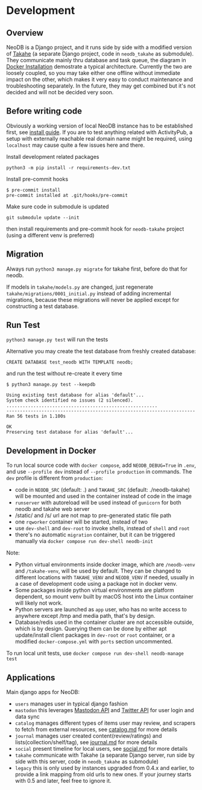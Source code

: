 Development
===========

Overview
--------
NeoDB is a Django project, and it runs side by side with a modified version of [Takahe](https://github.com/jointakahe/takahe) (a separate Django project, code in `neodb_takahe` as submodule). They communicate mainly thru database and task queue, the diagram in [Docker Installation](install-docker.md) demostrate a typical architecture. Currently the two are loosely coupled, so you may take either one offline without immediate impact on the other, which makes it very easy to conduct maintenance and troubleshooting separately. In the future, they may get combined but it's not decided and will not be decided very soon.

Before writing code
-------------------

Obviously a working version of local NeoDB instance has to be established first, see [install guide](install.md). If you are to test anything related with ActivityPub, a setup with externally reachable real domain name might be required, using `localhost` may cause quite a few issues here and there.

Install development related packages
```
python3 -m pip install -r requirements-dev.txt
```

Install pre-commit hooks
```
$ pre-commit install
pre-commit installed at .git/hooks/pre-commit
```

Make sure code in submodule is updated
```
git submodule update --init
```

then install requirements and pre-commit hook for `neodb-takahe` project (using a different venv is preferred)


Migration
---------
Always run `python3 manage.py migrate` for takahe first, before do that for neodb.

If models in `takahe/models.py` are changed, just regenerate `takahe/migrations/0001_initial.py` instead of adding incremental migrations, because these migrations will never be applied except for constructing a test database.


Run Test
--------
`python3 manage.py test` will run the tests

Alternative you may create the test database from freshly created database:
```
CREATE DATABASE test_neodb WITH TEMPLATE neodb;
```
and run the test without re-create it every time
```
$ python3 manage.py test --keepdb

Using existing test database for alias 'default'...
System check identified no issues (2 silenced).
........................................................
----------------------------------------------------------------------
Ran 56 tests in 1.100s

OK
Preserving test database for alias 'default'...
```

Development in Docker
---------------------
To run local source code with `docker compose`, add `NEODB_DEBUG=True` in `.env`, and use `--profile dev` instead of `--profile production` in commands. The `dev` profile is different from `production`:

- code in `NEODB_SRC` (default: .) and `TAKAHE_SRC` (default: ./neodb-takahe) will be mounted and used in the container instead of code in the image
- `runserver` with autoreload will be used instead of `gunicorn` for both neodb and takahe web server
- /static/ and /s/ url are not map to pre-generated static file path
- one `rqworker` container will be started, instead of two
- use `dev-shell` and `dev-root` to invoke shells, instead of `shell` and `root`
- there's no automatic `migration` container, but it can be triggered manually via `docker compose run dev-shell neodb-init`

Note:
- Python virtual environments inside docker image, which are `/neodb-venv` and `/takahe-venv`, will be used by default. They can be changed to different locations with `TAKAHE_VENV` and `NEODB_VENV` if needed, usually in a case of development code using a package not in docker venv.
- Some packages inside python virtual environments are platform dependent, so mount venv built by macOS host into the Linux container will likely not work.
- Python servers are launched as `app` user, who has no write access to anywhere except /tmp and media path, that's by design.
- Database/redis used in the container cluster are not accessible outside, which is by design. Querying them can be done by either apt update/install client packages in `dev-root` or `root` container, or a modified `docker-compose.yml` with `ports` section uncommented.

To run local unit tests, use `docker compose run dev-shell neodb-manage test`

Applications
------------
Main django apps for NeoDB:
 - `users` manages user in typical django fashion
 - `mastodon` this leverages [Mastodon API](https://docs.joinmastodon.org/client/intro/) and [Twitter API](https://developer.twitter.com/en/docs/twitter-api) for user login and data sync
 - `catalog` manages different types of items user may review, and scrapers to fetch from external resources, see [catalog.md](catalog.md) for more details
 - `journal` manages user created content(review/ratings) and lists(collection/shelf/tag), see [journal.md](journal.md) for more details
 - `social` present timeline for local users, see [social.md](social.md) for more details
 - `takahe` communicate with Takahe (a separate Django server, run side by side with this server, code in `neodb_takahe` as submodule)
 - `legacy` this is only used by instances upgraded from 0.4.x and earlier, to provide a link mapping from old urls to new ones. If your journey starts with 0.5 and later, feel free to ignore it.

